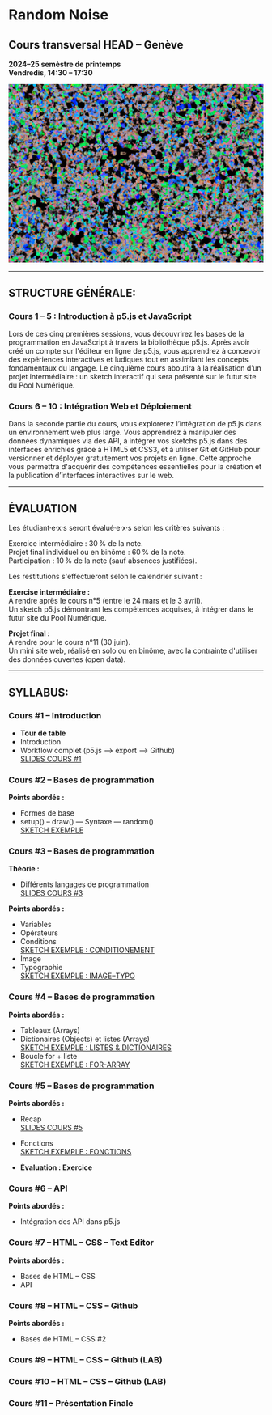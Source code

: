 # Random Noise

## Cours transversal HEAD – Genève
**2024–25 semèstre de printemps**  
**Vendredis, 14:30 – 17:30**  

![Random Noise Cover Image](https://github.com/headpoolnumerique/random-noise-cours-transversal/blob/main/cover.png)

---

## STRUCTURE GÉNÉRALE:

### Cours 1 – 5 : Introduction à p5.js et JavaScript  
Lors de ces cinq premières sessions, vous découvrirez les bases de la programmation en JavaScript à travers la bibliothèque p5.js. Après avoir créé un compte sur l'éditeur en ligne de p5.js, vous apprendrez à concevoir des expériences interactives et ludiques tout en assimilant les concepts fondamentaux du langage. Le cinquième cours aboutira à la réalisation d’un projet intermédiaire : un sketch interactif qui sera présenté sur le futur site du Pool Numérique.

### Cours 6 – 10 : Intégration Web et Déploiement  
Dans la seconde partie du cours, vous explorerez l’intégration de p5.js dans un environnement web plus large. Vous apprendrez à manipuler des données dynamiques via des API, à intégrer vos sketchs p5.js dans des interfaces enrichies grâce à HTML5 et CSS3, et à utiliser Git et GitHub pour versionner et déployer gratuitement vos projets en ligne. Cette approche vous permettra d'acquérir des compétences essentielles pour la création et la publication d’interfaces interactives sur le web.

---

## ÉVALUATION 

Les étudiant·e·x·s seront évalué·e·x·s selon les critères suivants :    
    
Exercice intermédiaire : 30 % de la note.​     
Projet final individuel ou en binôme : 60 % de la note.​   
Participation : 10 % de la note (sauf absences justifiées).​   
    
Les restitutions s'effectueront selon le calendrier suivant :​    
    
**Exercise intermédiaire :**   
À rendre après le cours n°5 (entre le 24 mars et le 3 avril).    
Un sketch p5.js démontrant les compétences acquises, à intégrer dans le futur site du Pool Numérique.  
    
**Projet final :**   
À rendre pour le cours n°11 (30 juin).   
Un mini site web, réalisé en solo ou en binôme, avec la contrainte d'utiliser des données ouvertes (open data).   

---

## SYLLABUS:

### Cours #1 – Introduction 
- **Tour de table**  
- Introduction  
- Workflow complet (p5.js —> export –> Github)  
  [SLIDES COURS #1](https://docs.google.com/presentation/d/1DyAjvhiQsO4PSJXCy9wRiSl9hMRUTieXXcwb-Sp_vlI/edit?usp=sharing)

### Cours #2 – Bases de programmation  

**Points abordés :**  
- Formes de base
- setup() – draw()
— Syntaxe
— random()    
  [SKETCH EXEMPLE](https://editor.p5js.org/poolnumerique/sketches/DnVJA_BJZ)    

### Cours #3 – Bases de programmation  
**Théorie :**    
- Différents langages de programmation    
  [SLIDES COURS #3](https://docs.google.com/presentation/d/16v50H5dUXNeV6YOd9Y36bSW2Lhuz6QdvQ6qiFCd2z00/edit?usp=sharing)    
         
**Points abordés :**    
- Variables  
- Opérateurs  
- Conditions    
  [SKETCH EXEMPLE : CONDITIONEMENT](https://editor.p5js.org/poolnumerique/sketches/ZDaRAv0wV)    
- Image
- Typographie    
  [SKETCH EXEMPLE : IMAGE–TYPO](https://editor.p5js.org/poolnumerique/sketches/8_jjuMCCs)
    
### Cours #4 – Bases de programmation  
**Points abordés :**  
- Tableaux (Arrays)
- Dictionaires (Objects) et listes (Arrays)    
  [SKETCH EXEMPLE : LISTES & DICTIONAIRES](https://editor.p5js.org/poolnumerique/sketches/iwChSOQlM)    
- Boucle for + liste    
  [SKETCH EXEMPLE : FOR-ARRAY](https://editor.p5js.org/poolnumerique/sketches/dFSVIz-m8)    

### Cours #5 – Bases de programmation  
**Points abordés :**    
- Recap   
[SLIDES COURS #5](https://docs.google.com/presentation/d/1XW4Lyvyomy7pzuyUvhFU4qqdmCz9hnFw_rOa_Yg-lZQ/edit?usp=sharing)
- Fonctions    
[SKETCH EXEMPLE : FONCTIONS](https://editor.p5js.org/poolnumerique/sketches/mMXpiCsyD)
     
- **Évaluation : Exercice**  

### Cours #6 – API  
**Points abordés :**  
- Intégration des API dans p5.js  

### Cours #7 – HTML – CSS – Text Editor  
**Points abordés :**  
- Bases de HTML – CSS  
- API  

### Cours #8 – HTML – CSS – Github  
**Points abordés :**  
- Bases de HTML – CSS #2  

### Cours #9 – HTML – CSS – Github (LAB)  

### Cours #10 – HTML – CSS – Github (LAB)  

### Cours #11 – Présentation Finale  

